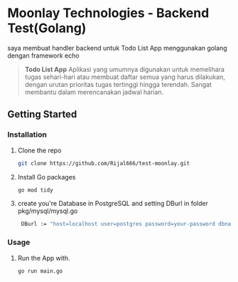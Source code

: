# Moonlay Technologies - Backend Test(Golang)
saya membuat handler backend untuk Todo List App menggunakan golang dengan framework echo
>**Todo List App**
Aplikasi yang umumnya digunakan untuk memelihara tugas sehari-hari atau membuat daftar semua yang harus dilakukan, dengan urutan prioritas tugas tertinggi hingga terendah. Sangat membantu dalam merencanakan jadwal harian.
## Getting Started

### Installation

1. Clone the repo
   ```sh
   git clone https://github.com/Rijal666/test-moonlay.git
   ```
2. Install Go packages
   ```sh
   go mod tidy
   ```
3. create you're Database in PostgreSQL and setting DBurl in folder pkg/mysql/mysql.go
   ```sh
	DBurl := "host=localhost user=postgres password=your-password dbname=your-dbname sslmode=disable"
   ```

### Usage

1. Run the App with.

   ```sh
   go run main.go
   ```
